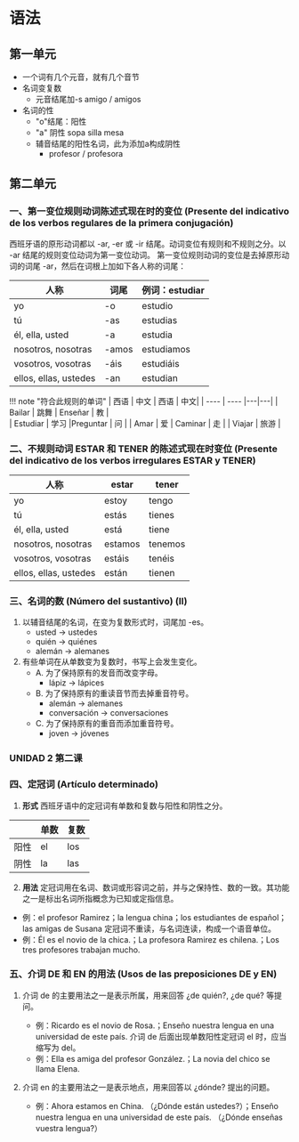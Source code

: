 # 语法
## 第一单元
- 一个词有几个元音，就有几个音节
- 名词变复数
    - 元音结尾加-s amigo / amigos
- 名词的性
  - "o"结尾：阳性
  - "a" 阴性 sopa silla mesa
  - 辅音结尾的阳性名词，此为添加a构成阴性
    - profesor / profesora

## 第二单元
### 一、第一变位规则动词陈述式现在时的变位 (Presente del indicativo de los verbos regulares de la primera conjugación)
西班牙语的原形动词都以 -ar, -er 或 -ir 结尾。动词变位有规则和不规则之分。以 -ar 结尾的规则变位动词为第一变位动词。
第一变位规则动词的变位是去掉原形动词的词尾 -ar，然后在词根上加如下各人称的词尾：

| 人称 | 词尾 | 例词：estudiar |
| ---- | ---- | ---- |
| yo | -o | estudio |
| tú | -as | estudias |
| él, ella, usted | -a | estudia |
| nosotros, nosotras | -amos | estudiamos |
| vosotros, vosotras | -áis | estudiáis |
| ellos, ellas, ustedes | -an | estudian |

!!! note "符合此规则的单词"
    | 西语 | 中文 | 西语 | 中文|
    | ---- | ---- |---|---|
    | Bailar | 跳舞 | Enseñar | 教 |   
    | Estudiar | 学习 |Preguntar | 问 |
    | Amar | 爱 | Caminar | 走 |
    | Viajar | 旅游 |
### 二、不规则动词 ESTAR 和 TENER 的陈述式现在时变位 (Presente del indicativo de los verbos irregulares ESTAR y TENER)

| 人称 | estar | tener |
| ---- | ---- | ---- |
| yo | estoy | tengo |
| tú | estás | tienes |
| él, ella, usted | está | tiene |
| nosotros, nosotras | estamos | tenemos |
| vosotros, vosotras | estáis | tenéis |
| ellos, ellas, ustedes | están | tienen |

### 三、名词的数 (Número del sustantivo) (II)
1. 以辅音结尾的名词，在变为复数形式时，词尾加 -es。
   - usted → ustedes
   - quién → quiénes
   - alemán → alemanes
2. 有些单词在从单数变为复数时，书写上会发生变化。
   - A. 为了保持原有的发音而改变字母。
     - lápiz → lápices
   - B. 为了保持原有的重读音节而去掉重音符号。
     - alemán → alemanes
     - conversación → conversaciones
   - C. 为了保持原有的重音而添加重音符号。
     - joven → jóvenes

### UNIDAD 2 第二课

### 四、定冠词 (Artículo determinado)
1. **形式**
西班牙语中的定冠词有单数和复数与阳性和阴性之分。

|  | 单数 | 复数 |
| ---- | ---- | ---- |
| 阳性 | el | los |
| 阴性 | la | las |

2. **用法**
定冠词用在名词、数词或形容词之前，并与之保持性、数的一致。其功能之一是标出名词所指概念为已知或定指信息。
- 例：el profesor Ramirez；la lengua china；los estudiantes de español；las amigas de Susana
定冠词不重读，与名词连读，构成一个语音单位。
- 例：Él es el novio de la chica.；La profesora Ramirez es chilena.；Los tres profesores trabajan mucho.

### 五、介词 DE 和 EN 的用法 (Usos de las preposiciones DE y EN)
1. 介词 de 的主要用法之一是表示所属，用来回答 ¿de quién?, ¿de qué? 等提问。

   - 例：Ricardo es el novio de Rosa.；Enseño nuestra lengua en una universidad de este país.
   介词 de 后面出现单数阳性定冠词 el 时，应当缩写为 del。
   - 例：Ella es amiga del profesor González.；La novia del chico se llama Elena.
2. 介词 en 的主要用法之一是表示地点，用来回答以 ¿dónde? 提出的问题。

   - 例：Ahora estamos en China. （¿Dónde están ustedes?）；Enseño nuestra lengua en una universidad de este país. （¿Dónde enseñas vuestra lengua?）